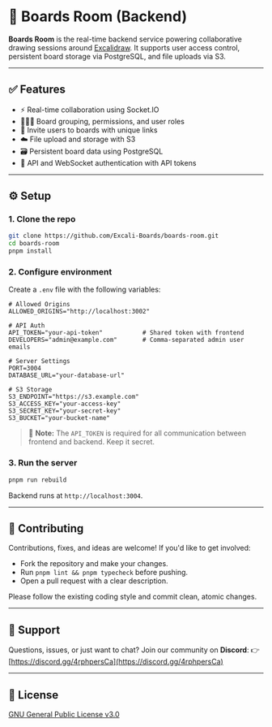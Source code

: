 # 🧠 Boards Room (Backend)

**Boards Room** is the real-time backend service powering collaborative drawing sessions around [Excalidraw](https://github.com/excalidraw/excalidraw). It supports user access control, persistent board storage via PostgreSQL, and file uploads via S3.

---

## ✅ Features

- ⚡ Real-time collaboration using Socket.IO
- 🧑‍🤝‍🧑 Board grouping, permissions, and user roles
- 🔗 Invite users to boards with unique links
- ☁️ File upload and storage with S3
- 🗃️ Persistent board data using PostgreSQL
- 🔐 API and WebSocket authentication with API tokens

---

## ⚙️ Setup

### 1. Clone the repo

```bash
git clone https://github.com/Excali-Boards/boards-room.git
cd boards-room
pnpm install
```

### 2. Configure environment

Create a `.env` file with the following variables:

```env
# Allowed Origins
ALLOWED_ORIGINS="http://localhost:3002"

# API Auth
API_TOKEN="your-api-token"           # Shared token with frontend
DEVELOPERS="admin@example.com"       # Comma-separated admin user emails

# Server Settings
PORT=3004
DATABASE_URL="your-database-url"

# S3 Storage
S3_ENDPOINT="https://s3.example.com"
S3_ACCESS_KEY="your-access-key"
S3_SECRET_KEY="your-secret-key"
S3_BUCKET="your-bucket-name"
```

> 🔐 **Note:** The `API_TOKEN` is required for all communication between frontend and backend. Keep it secret.

### 3. Run the server

```bash
pnpm run rebuild
```

Backend runs at `http://localhost:3004`.

---

## 🤝 Contributing

Contributions, fixes, and ideas are welcome! If you'd like to get involved:

- Fork the repository and make your changes.
- Run `pnpm lint && pnpm typecheck` before pushing.
- Open a pull request with a clear description.

Please follow the existing coding style and commit clean, atomic changes.

---

## 💬 Support

Questions, issues, or just want to chat? Join our community on **Discord**:
👉 [https://discord.gg/4rphpersCa](https://discord.gg/4rphpersCa)

---

## 📜 License

[GNU General Public License v3.0](./LICENSE)
